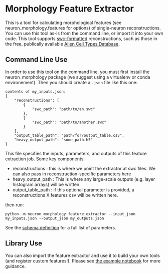 Morphology Feature Extractor
============================

This is a tool for calculating morphological features (see neuron_morphology.features for options) of single-neuron reconstructions. You can use this tool as-is from the command line, or import it into your own code. This tool supports [swc-formatted](http://www.neuronland.org/NLMorphologyConverter/MorphologyFormats/SWC/Spec.html) reconstructions, such as those in the free, publically available [Allen Cell Types Database](http://celltypes.brain-map.org/).

Command Line Use
----------------

In order to use this tool on the command line, you must first install the neuron_morphology package (we suggest using a virtualenv or conda environement). Then you should create a `.json` file like this one:

```
contents of my_inputs.json:
{
    "reconstructions": [
        {
            "swc_path": "path/to/an.swc"
        },
        {
            "swc_path": "path/to/another.swc"
        }
    ],
    "output_table_path": "path/for/output_table.csv",
    "heavy_output_path": "some_path.h5"
}
```

This file specifies the inputs, parameters, and outputs of this feature extraction job. Some key components:
- reconstructions : this is where we point the extractor at swc files. We can also pass in reconstruction-specific parameters here
- heavy_output_path : This is where any large-scale outputs (e.g. layer histogram arrays) will be written.
- output_table_path : if this optional parameter is provided, a reconstructions X features csv will be written here.

then run:
```
python -m neuron_morphology.feature_extractor --input_json my_inputs.json --output_json my_outputs.json
```

See the [schema definition](./_schemas.py) for a full list of parameters.

Library Use
-----------
You can also import the feature extractor and use it to build your own tools (and register custom features!). Please see [the example notebook](../../notebooks/feature_extractor_example.ipynb) for more guidance.